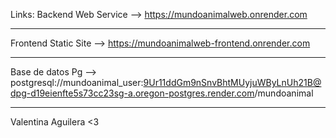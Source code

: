 Links:
Backend Web Service --> https://mundoanimalweb.onrender.com
__________________________
Frontend Static Site --> https://mundoanimalweb-frontend.onrender.com
__________________________
Base de datos Pg --> postgresql://mundoanimal_user:9Ur11ddGm9nSnvBhtMUyjuWByLnUh21B@dpg-d19eienfte5s73cc23sg-a.oregon-postgres.render.com/mundoanimal
__________________________
Valentina Aguilera <3
